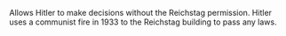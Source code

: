 Allows Hitler to make decisions without the Reichstag permission. Hitler uses a communist fire in 1933 to the Reichstag building to pass any laws.

